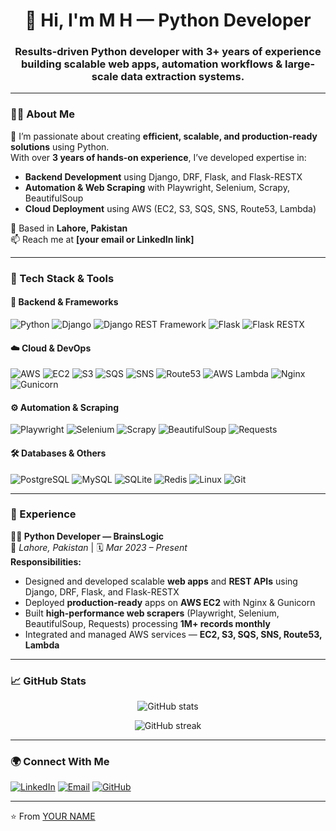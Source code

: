 <h1 align="center">👋 Hi, I'm M H — Python Developer</h1>
<h3 align="center">Results-driven Python developer with 3+ years of experience building scalable web apps, automation workflows & large-scale data extraction systems.</h3>

---

### 🧑‍💻 About Me  
🚀 I’m passionate about creating **efficient, scalable, and production-ready solutions** using Python.  
With over **3 years of hands-on experience**, I’ve developed expertise in:  
- **Backend Development** using Django, DRF, Flask, and Flask-RESTX  
- **Automation & Web Scraping** with Playwright, Selenium, Scrapy, BeautifulSoup  
- **Cloud Deployment** using AWS (EC2, S3, SQS, SNS, Route53, Lambda)  

📍 Based in **Lahore, Pakistan**  
📫 Reach me at **[your email or LinkedIn link]**

---

### 🧰 Tech Stack & Tools  

#### 🔧 Backend & Frameworks  
<p>
  <img src="https://img.shields.io/badge/Python-3776AB?logo=python&logoColor=white" alt="Python"/>
  <img src="https://img.shields.io/badge/Django-092E20?logo=django&logoColor=white" alt="Django"/>
  <img src="https://img.shields.io/badge/DRF-ff1709?logo=django&logoColor=white&label=Django%20REST%20Framework" alt="Django REST Framework"/>
  <img src="https://img.shields.io/badge/Flask-000000?logo=flask&logoColor=white" alt="Flask"/>
  <img src="https://img.shields.io/badge/Flask--RESTX-009688?logo=flask&logoColor=white" alt="Flask RESTX"/>
</p>

#### ☁️ Cloud & DevOps  
<p>
  <img src="https://img.shields.io/badge/AWS-232F3E?logo=amazon-aws&logoColor=white" alt="AWS"/>
  <img src="https://img.shields.io/badge/EC2-FF9900?logo=amazon-aws&logoColor=white" alt="EC2"/>
  <img src="https://img.shields.io/badge/S3-569A31?logo=amazon-s3&logoColor=white" alt="S3"/>
  <img src="https://img.shields.io/badge/SQS-FF4F00?logo=amazon-aws&logoColor=white" alt="SQS"/>
  <img src="https://img.shields.io/badge/SNS-232F3E?logo=amazon-aws&logoColor=white" alt="SNS"/>
  <img src="https://img.shields.io/badge/Route53-FF9900?logo=amazon-aws&logoColor=white" alt="Route53"/>
  <img src="https://img.shields.io/badge/Lambda-FF9900?logo=aws-lambda&logoColor=white" alt="AWS Lambda"/>
  <img src="https://img.shields.io/badge/Nginx-009639?logo=nginx&logoColor=white" alt="Nginx"/>
  <img src="https://img.shields.io/badge/Gunicorn-499848?logo=gunicorn&logoColor=white" alt="Gunicorn"/>
</p>

#### ⚙️ Automation & Scraping  
<p>
  <img src="https://img.shields.io/badge/Playwright-45ba4b?logo=microsoft-edge&logoColor=white" alt="Playwright"/>
  <img src="https://img.shields.io/badge/Selenium-43B02A?logo=selenium&logoColor=white" alt="Selenium"/>
  <img src="https://img.shields.io/badge/Scrapy-60A839?logo=scrapy&logoColor=white" alt="Scrapy"/>
  <img src="https://img.shields.io/badge/BeautifulSoup-4B8BBE?logo=python&logoColor=white" alt="BeautifulSoup"/>
  <img src="https://img.shields.io/badge/Requests-20232A?logo=python&logoColor=white" alt="Requests"/>
</p>

#### 🛠️ Databases & Others  
<p>
  <img src="https://img.shields.io/badge/PostgreSQL-336791?logo=postgresql&logoColor=white" alt="PostgreSQL"/>
  <img src="https://img.shields.io/badge/MySQL-4479A1?logo=mysql&logoColor=white" alt="MySQL"/>
  <img src="https://img.shields.io/badge/SQLite-003B57?logo=sqlite&logoColor=white" alt="SQLite"/>
  <img src="https://img.shields.io/badge/Redis-DC382D?logo=redis&logoColor=white" alt="Redis"/>
  <img src="https://img.shields.io/badge/Linux-FCC624?logo=linux&logoColor=black" alt="Linux"/>
  <img src="https://img.shields.io/badge/Git-F05032?logo=git&logoColor=white" alt="Git"/>
</p>

---

### 💼 Experience  

**👨‍💻 Python Developer — BrainsLogic**  
📍 *Lahore, Pakistan* | 🗓 *Mar 2023 – Present*  
**Responsibilities:**  
- Designed and developed scalable **web apps** and **REST APIs** using Django, DRF, Flask, and Flask-RESTX  
- Deployed **production-ready** apps on **AWS EC2** with Nginx & Gunicorn  
- Built **high-performance web scrapers** (Playwright, Selenium, BeautifulSoup, Requests) processing **1M+ records monthly**  
- Integrated and managed AWS services — **EC2, S3, SQS, SNS, Route53, Lambda**

---

### 📈 GitHub Stats  
<p align="center">
  <img src="https://github-readme-stats.vercel.app/api?username=YOUR_GITHUB_USERNAME&show_icons=true&theme=radical" alt="GitHub stats"/>
</p>

<p align="center">
  <img src="https://github-readme-streak-stats.herokuapp.com/?user=YOUR_GITHUB_USERNAME&theme=radical" alt="GitHub streak"/>
</p>

---

### 🌍 Connect With Me  
<p align="left">
  <a href="https://www.linkedin.com/in/YOUR_LINKEDIN_USERNAME/" target="_blank"><img src="https://img.shields.io/badge/LinkedIn-0A66C2?logo=linkedin&logoColor=white" alt="LinkedIn"/></a>
  <a href="mailto:YOUR_EMAIL"><img src="https://img.shields.io/badge/Email-D14836?logo=gmail&logoColor=white" alt="Email"/></a>
  <a href="https://github.com/YOUR_GITHUB_USERNAME"><img src="https://img.shields.io/badge/GitHub-181717?logo=github&logoColor=white" alt="GitHub"/></a>
</p>

---

⭐️ From [YOUR NAME](https://github.com/YOUR_GITHUB_USERNAME)
